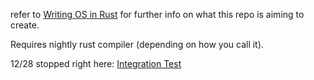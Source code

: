 refer to [Writing OS in Rust](https://os.phil-opp.com) for further info on what this repo is aiming to create.

Requires nightly rust compiler (depending on how you call it).

12/28 stopped right here: [Integration Test](https://os.phil-opp.com/testing/#integration-tests)
